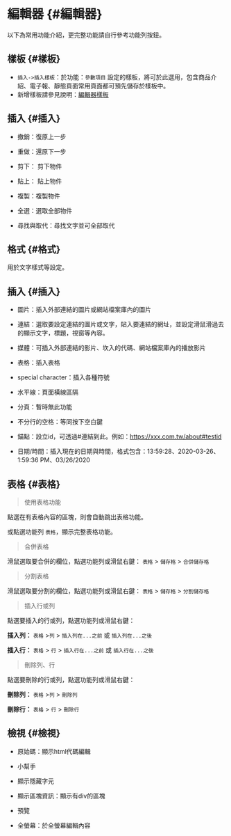 # 編輯器 {#編輯器}

以下為常用功能介紹，更完整功能請自行參考功能列按鈕。

## 樣板 {#樣板}

* `插入->插入樣板`：於功能：`參數項目` 設定的樣板，將可於此選用，包含商品介紹、電子報、靜態頁面常用頁面都可預先儲存於樣板中。
* 新增樣板請參見說明：[編輯器樣板](/guide/site-parameter-group#編輯器樣板)

## 插入 {#插入}

* 撤銷：復原上一步

* 重做：還原下一步

* 剪下： 剪下物件

* 貼上： 貼上物件

* 複製：複製物件

* 全選：選取全部物件

* 尋找與取代：尋找文字並可全部取代

## 格式 {#格式}

用於文字樣式等設定。

## 插入 {#插入}

* 圖片：插入外部連結的圖片或網站檔案庫內的圖片

* 連結：選取要設定連結的圖片或文字，貼入要連結的網址，並設定滑鼠滑過去的顯示文字，標題，視窗等內容。

* 媒體：可插入外部連結的影片、坎入的代碼、網站檔案庫內的播放影片

* 表格：插入表格

* special character：插入各種符號

* 水平線：頁面橫線區隔

* 分頁：暫時無此功能

* 不分行的空格：等同按下空白鍵

* 錨點：設立id，可透過#連結到此。例如：https://xxx.com.tw/about#testid

* 日期/時間：插入現在的日期與時間，格式包含：13:59:28、2020-03-26、1:59:36 PM、03/26/2020

## 表格 {#表格}

> 使用表格功能

點選在有表格內容的區塊，則會自動跳出表格功能。

或點選功能列 `表格`，顯示完整表格功能。

> 合併表格

滑鼠選取要合併的欄位，點選功能列或滑鼠右鍵： `表格` > `儲存格` > `合併儲存格`

> 分割表格

滑鼠選取要分割的欄位，點選功能列或滑鼠右鍵： `表格` > `儲存格` > `分割儲存格`

> 插入行或列

點選要插入的行或列，點選功能列或滑鼠右鍵： 

**插入列：** `表格` >`列` > `插入列在...之前` 或 `插入列在...之後`

**插入行：** `表格` > `行` > `插入行在...之前` 或 `插入行在...之後`

> 刪除列、行

點選要刪除的行或列，點選功能列或滑鼠右鍵： 

**刪除列：** `表格` >`列` > `刪除列`

**刪除行：** `表格` > `行` > `刪除行`

## 檢視 {#檢視}

* 原始碼：顯示html代碼編輯

* 小幫手

* 顯示隱藏字元

* 顯示區塊資訊：顯示有div的區塊

* 預覽

* 全螢幕：於全螢幕編輯內容

